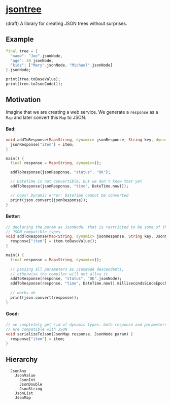 # [jsontree](https://github.com/rtmigo/jsontree_dart)

(draft) A library for creating JSON trees without surprises.

## Example

```dart
final tree = {
  "name": "Joe".jsonNode,
  "age": 30.jsonNode,
  "kids": ["Mary".jsonNode, "Michael".jsonNode]
}.jsonNode;

print(tree.toBaseValue);
print(tree.toJsonCode());
```

## Motivation

Imagine that we are creating a web service. We generate a `response` as a `Map`
and later convert this `Map` to JSON.

#### Bad:

```dart
void addToResponse(Map<String, dynamic> jsonResponse, String key, dynamic item) {
  jsonResponse["item"] = item; 
}

main() {
  final response = Map<String, dynamic>();

  addToResponse(jsonResponse, "status", "OK");

  // DateTime is not convertible, but we don't know that yet 
  addToResponse(jsonResponse, "time", DateTime.now());

  // oops! Dynamic error: DateTime cannot be converted
  print(json.convert(jsonResponse));  
}
```

#### Better:

```dart
// declaring the param as JsonNode, that is restricted to be some of the 
// JSON-compatible types  
void addToResponse(Map<String, dynamic> jsonResponse, String key, JsonNode param) {
  response["item"] = item.toBaseValue();
}

main() {
  final response = Map<String, dynamic>();
  
  // passing all parameters as JsonNode descendants, 
  // otherwise the compiler will not allow it
  addToResponse(response, "status", "OK".jsonNode);
  addToResponse(response, "time", DateTime.now().millisecondsSinceEpoch.jsonNode);
  
  // works ok
  print(json.convert(response));  
}
```

#### Good:

```dart
// we completely get rid of dynamic types: both response and parameters 
// are compatible with JSON
void serializeToJson(JsonMap response, JsonNode param) {
  response["item"] = item;
}
```

## Hierarchy

```
  JsonAny
    JsonValue
      JsonInt
      JsonDouble
      JsonString
    JsonList
    JsonMap
```
  
